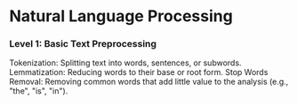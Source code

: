 # Natural Language Processing

### Level 1: Basic Text Preprocessing
Tokenization: Splitting text into words, sentences, or subwords.
Lemmatization: Reducing words to their base or root form.
Stop Words Removal: Removing common words that add little value to the analysis (e.g., "the", "is", "in").
